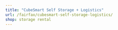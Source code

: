 ```yaml
---
title: "CubeSmart Self Storage + Logistics"
url: /fairfax/cubesmart-self-storage-logistics/
shop: storage rental
---
```

